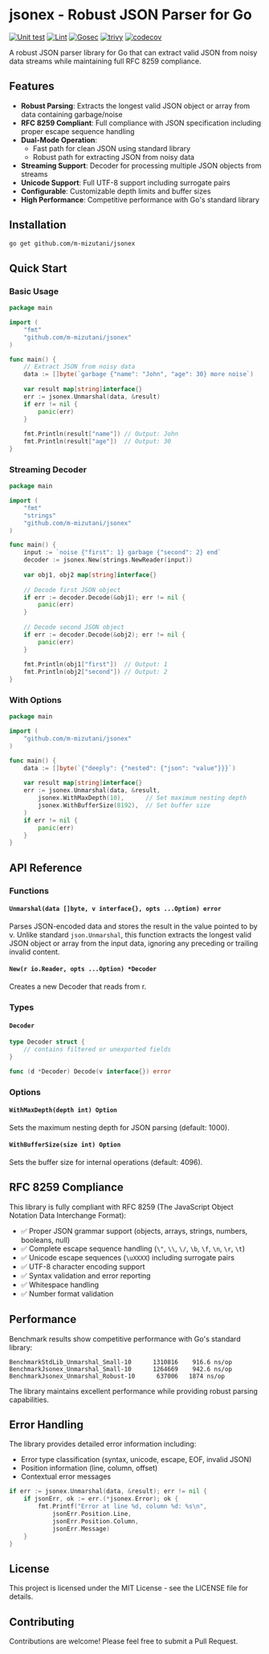 # jsonex - Robust JSON Parser for Go

[![Unit test](https://github.com/m-mizutani/jsonex/actions/workflows/test.yml/badge.svg)](https://github.com/m-mizutani/jsonex/actions/workflows/test.yml)
[![Lint](https://github.com/m-mizutani/jsonex/actions/workflows/lint.yml/badge.svg)](https://github.com/m-mizutani/jsonex/actions/workflows/lint.yml)
[![Gosec](https://github.com/m-mizutani/jsonex/actions/workflows/gosec.yml/badge.svg)](https://github.com/m-mizutani/jsonex/actions/workflows/gosec.yml)
[![trivy](https://github.com/m-mizutani/jsonex/actions/workflows/trivy.yml/badge.svg)](https://github.com/m-mizutani/jsonex/actions/workflows/trivy.yml)
[![codecov](https://codecov.io/gh/m-mizutani/jsonex/branch/main/graph/badge.svg)](https://codecov.io/gh/m-mizutani/jsonex)

A robust JSON parser library for Go that can extract valid JSON from noisy data streams while maintaining full RFC 8259 compliance.

## Features

- **Robust Parsing**: Extracts the longest valid JSON object or array from data containing garbage/noise
- **RFC 8259 Compliant**: Full compliance with JSON specification including proper escape sequence handling
- **Dual-Mode Operation**: 
  - Fast path for clean JSON using standard library
  - Robust path for extracting JSON from noisy data
- **Streaming Support**: Decoder for processing multiple JSON objects from streams
- **Unicode Support**: Full UTF-8 support including surrogate pairs
- **Configurable**: Customizable depth limits and buffer sizes
- **High Performance**: Competitive performance with Go's standard library

## Installation

```bash
go get github.com/m-mizutani/jsonex
```

## Quick Start

### Basic Usage

```go
package main

import (
    "fmt"
    "github.com/m-mizutani/jsonex"
)

func main() {
    // Extract JSON from noisy data
    data := []byte(`garbage {"name": "John", "age": 30} more noise`)
    
    var result map[string]interface{}
    err := jsonex.Unmarshal(data, &result)
    if err != nil {
        panic(err)
    }
    
    fmt.Println(result["name"]) // Output: John
    fmt.Println(result["age"])  // Output: 30
}
```

### Streaming Decoder

```go
package main

import (
    "fmt"
    "strings"
    "github.com/m-mizutani/jsonex"
)

func main() {
    input := `noise {"first": 1} garbage {"second": 2} end`
    decoder := jsonex.New(strings.NewReader(input))
    
    var obj1, obj2 map[string]interface{}
    
    // Decode first JSON object
    if err := decoder.Decode(&obj1); err != nil {
        panic(err)
    }
    
    // Decode second JSON object  
    if err := decoder.Decode(&obj2); err != nil {
        panic(err)
    }
    
    fmt.Println(obj1["first"])  // Output: 1
    fmt.Println(obj2["second"]) // Output: 2
}
```

### With Options

```go
package main

import (
    "github.com/m-mizutani/jsonex"
)

func main() {
    data := []byte(`{"deeply": {"nested": {"json": "value"}}}`)
    
    var result map[string]interface{}
    err := jsonex.Unmarshal(data, &result,
        jsonex.WithMaxDepth(10),      // Set maximum nesting depth
        jsonex.WithBufferSize(8192),  // Set buffer size
    )
    if err != nil {
        panic(err)
    }
}
```

## API Reference

### Functions

#### `Unmarshal(data []byte, v interface{}, opts ...Option) error`

Parses JSON-encoded data and stores the result in the value pointed to by v. Unlike standard `json.Unmarshal`, this function extracts the longest valid JSON object or array from the input data, ignoring any preceding or trailing invalid content.

#### `New(r io.Reader, opts ...Option) *Decoder`

Creates a new Decoder that reads from r.

### Types

#### `Decoder`

```go
type Decoder struct {
    // contains filtered or unexported fields
}

func (d *Decoder) Decode(v interface{}) error
```

### Options

#### `WithMaxDepth(depth int) Option`

Sets the maximum nesting depth for JSON parsing (default: 1000).

#### `WithBufferSize(size int) Option`  

Sets the buffer size for internal operations (default: 4096).

## RFC 8259 Compliance

This library is fully compliant with RFC 8259 (The JavaScript Object Notation Data Interchange Format):

- ✅ Proper JSON grammar support (objects, arrays, strings, numbers, booleans, null)
- ✅ Complete escape sequence handling (`\"`, `\\`, `\/`, `\b`, `\f`, `\n`, `\r`, `\t`)
- ✅ Unicode escape sequences (`\uXXXX`) including surrogate pairs
- ✅ UTF-8 character encoding support
- ✅ Syntax validation and error reporting
- ✅ Whitespace handling
- ✅ Number format validation

## Performance

Benchmark results show competitive performance with Go's standard library:

```
BenchmarkStdLib_Unmarshal_Small-10      1310816    916.6 ns/op
BenchmarkJsonex_Unmarshal_Small-10      1264669    942.6 ns/op
BenchmarkJsonex_Unmarshal_Robust-10      637006   1874 ns/op
```

The library maintains excellent performance while providing robust parsing capabilities.

## Error Handling

The library provides detailed error information including:

- Error type classification (syntax, unicode, escape, EOF, invalid JSON)
- Position information (line, column, offset)
- Contextual error messages

```go
if err := jsonex.Unmarshal(data, &result); err != nil {
    if jsonErr, ok := err.(*jsonex.Error); ok {
        fmt.Printf("Error at line %d, column %d: %s\n", 
            jsonErr.Position.Line, 
            jsonErr.Position.Column, 
            jsonErr.Message)
    }
}
```

## License

This project is licensed under the MIT License - see the LICENSE file for details.

## Contributing

Contributions are welcome! Please feel free to submit a Pull Request.

